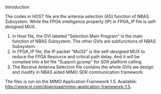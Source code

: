 Introduction

The codes in HOST file are the antenna selection (AS) function of NBAS Subsystem. While the FPGA intelligence property (IP) in FPGA_IP file is self-designed MUX.  

1. In Host file, the GVI labeled "Selection Main Program" is the main function of NBAS Subsystem. The other GVIs are subfunctions of NBAS Subsystem.
2. In FPGA_IP file, the IP packet "Mul32" is the self-designed MUX to reduce the FPGA Resource and critical path delay. And it will be complied into a bit file "Support.gcomp" for SDR platform calling. 
3. The Receive Antenna Selection file contains the whole GVIs we design and modify in NBAS aided MIMO SDR communication framework.

The files is run on the MIMO Application Framework 1.5. Available:  http://www.ni.com/download/mimo-application-framework-1.5.
